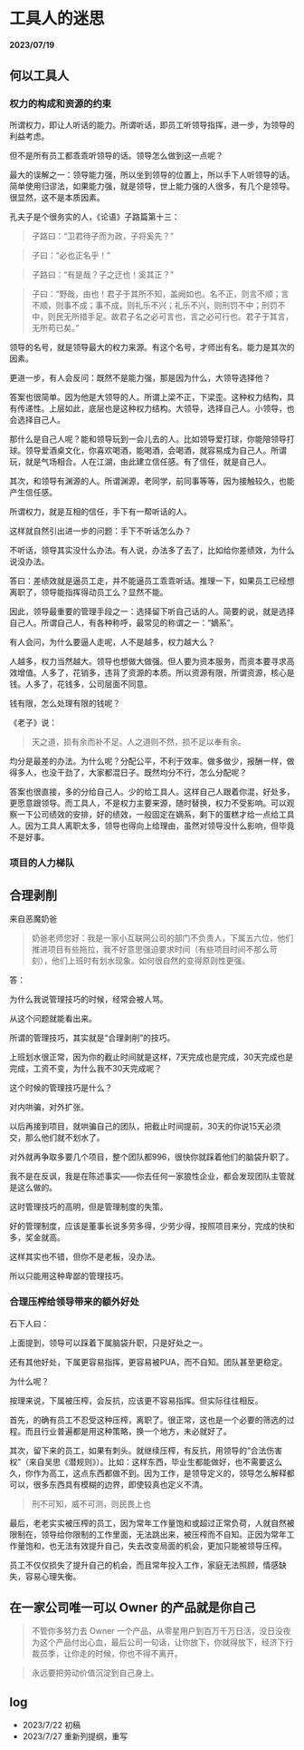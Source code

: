 # 工具人的迷思

#### 2023/07/19

## 何以工具人

### 权力的构成和资源的约束

所谓权力，即让人听话的能力。所谓听话，即员工听领导指挥，进一步，为领导的利益考虑。

但不是所有员工都乖乖听领导的话。领导怎么做到这一点呢？

最大的误解之一：领导能力强，所以坐到领导的位置上，所以手下人听领导的话。简单使用归谬法，如果能力强，就是领导，世上能力强的人很多，有几个是领导。很显然，这不是本质因素。

孔夫子是个很务实的人，《论语》子路篇第十三：

> 子路曰：“卫君待子而为政，子将奚先？”

> 子曰：“必也正名乎！”

> 子路曰：“有是哉？子之迂也！奚其正？”

> 子曰：“野哉，由也！君子于其所不知，盖阙如也。名不正，则言不顺；言不顺，则事不成；事不成，则礼乐不兴；礼乐不兴，则刑罚不中；刑罚不中，则民无所措手足。故君子名之必可言也，言之必可行也。君子于其言，无所苟已矣。”

领导的名号，就是领导最大的权力来源。有这个名号，才师出有名。能力是其次的因素。

更进一步，有人会反问：既然不是能力强，那是因为什么，大领导选择他？

答案也很简单。因为他是大领导的人。所谓上梁不正，下梁歪。这种权力结构，具有传递性。上层如此，底层也是这种权力结构。大领导，选择自己人。小领导，也会选择自己人。

那什么是自己人呢？能和领导玩到一会儿去的人。比如领导爱打球，你能陪领导打球。领导爱酒桌文化，你喜欢喝酒，能喝酒，会喝酒，就容易成为自己人。所谓玩，就是气场相合。人在江湖，由此建立信任感。有了信任，就是自己人。

其次，和领导有渊源的人。所谓渊源，老同学，前同事等等，因为接触较久，也能产生信任感。

所谓权力，就是互相的信任，手下有一帮听话的人。

这样就自然引出进一步的问题：手下不听话怎么办？

不听话，领导其实没什么办法。有人说，办法多了去了，比如给你差绩效，为什么说没办法。

答曰：差绩效就是逼员工走，并不能逼员工乖乖听话。推理一下，如果员工已经想离职了，领导能指挥得动员工么？显然不能。

因此，领导最重要的管理手段之一：选择留下听自己话的人。简要的说，就是选择自己人。所谓自己人，有各种称呼，最常见的称谓之一：“嫡系”。

有人会问，为什么要逼人走呢，人不是越多，权力越大么？

人越多，权力当然越大。领导也想做大做强。但人要为资本服务，而资本要寻求高效增值。人多了，花销多，违背了资源的本质。所以资源有限，所谓资源，核心是钱。人多了，花钱多，公司层面不同意。

钱有限，怎么处理有限的钱呢？

《老子》说：

> 天之道，损有余而补不足。人之道则不然，损不足以奉有余。

均分是最差的办法。为什么呢？分配公平，不利于效率。做多做少，报酬一样，做得多人，也没干劲了，大家都混日子。既然均分不行，怎么分配呢？

答案也很直接，多的分给自己人。少的给工具人。这样自己人跟着你混，好处多，更愿意跟领导。而工具人，不是权力主要来源，随时替换，权力不受影响。可以观察一下公司绩效的安排，好的绩效，一般固定在嫡系，剩下的蛋糕才给一点给工具人。因为工具人离职太多，领导也得向上给理由，虽然对领导没什么影响，但毕竟不是好事。


### 项目的人力梯队



## 合理剥削

来自恶魔奶爸

> 奶爸老师您好：我是一家小互联网公司的部门不负责人，下属五六位，他们推进项目有些拖拉，我不好意思强迫要求时间（有些项目时间不那么苛刻），他们上班时有划水现象。如何很自然的变得原则性更强。

答：

为什么我说管理技巧的时候，经常会被人骂。

从这个问题就能看出来。

所谓的管理技巧，其实就是“合理剥削”的技巧。

上班划水很正常，因为你的截止时间就是这样，7天完成也是完成，30天完成也是完成，工资不变，为什么我不30天完成呢？

这个时候的管理技巧是什么？

对内哄骗，对外扩张。

以后再接到项目，就哄骗自己的团队，把截止时间提前，30天的你说15天必须交，那么他们就不划水了。

对外就再争取多要几个项目，整个团队都996，很快你就踩着他们的脑袋升职了。

我不是在反讽，我是在陈述事实——你去任何一家狼性企业，都会发现团队主管就是这么做的。

这时管理技巧的高明，但是管理制度的失策。

好的管理制度，应该是董事长说多劳多得，少劳少得，按照项目来分，完成的快和多，奖金就高。

这样其实也不错，但你不是老板，没办法。

所以只能用这种卑鄙的管理技巧。

### 合理压榨给领导带来的额外好处

石下人曰：

上面提到，领导可以踩着下属脑袋升职，只是好处之一。

还有其他好处，下属更容易指挥，更容易被PUA，而不自知。团队甚至更稳定。

为什么呢？

按理来说，下属被压榨，会反抗，应该更不容易指挥。但实际往往相反。

首先，的确有员工不忍受这种压榨，离职了。很正常，这也是一个必要的筛选的过程。而且行业普遍都是用这种策略，换一个地方，未必就好了。

其次，留下来的员工，如果有刺头。就继续压榨，有反抗，用领导的“合法伤害权”（来自吴思《潜规则》）。比如：这样东西，毕业生都能做好，也不需要这么久，你作为高工，这点东西都做不到。因为工作，是领导定义的，领导怎么解释都可以，很多东西具有模糊的边界，即使较真也定义不清。

> 刑不可知，威不可测，则民畏上也

最后，老老实实被压榨的员工，因为常年工作量饱和或超过正常负荷，人就自然被限制在，领导给你限制的工作里面，无法跳出来，被压榨而不自知。正因为常年工作量饱和，也无法有效提升自己，失去改变局面的机会，更加只能被领导压榨。

员工不仅仅损失了提升自己的机会，而且常年投入工作，家庭无法照顾，情感缺失，容易心理失衡。

## 在一家公司唯一可以 Owner 的产品就是你自己

> 不管你多努力去 Owner 一个产品，从零星用户到百万千万日活，没日没夜为这个产品付出心血，最后公司一句话，让你放下，你就得放下，经济下行裁员季，让你走的时候，你也不得不离开。

> 永远要把劳动价值沉淀到自己身上。

## log

- 2023/7/22 初稿
- 2023/7/27 重新列提纲，重写
